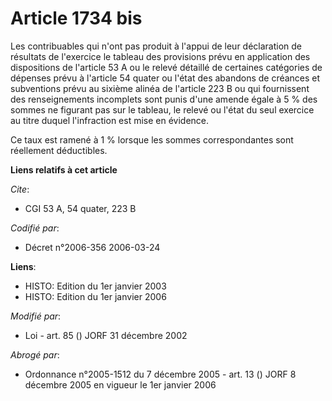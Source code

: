 # Article 1734 bis

Les contribuables qui n'ont pas produit à l'appui de leur déclaration de résultats de l'exercice le tableau des provisions
prévu en application des dispositions de l'article 53 A ou le relevé détaillé de certaines catégories de dépenses prévu à
l'article 54 quater ou l'état des abandons de créances et subventions prévu au sixième alinéa de l'article 223 B ou qui
fournissent des renseignements incomplets sont punis d'une amende égale à 5 % des sommes ne figurant pas sur le tableau, le
relevé ou l'état du seul exercice au titre duquel l'infraction est mise en évidence.

Ce taux est ramené à 1 % lorsque les sommes correspondantes sont réellement déductibles.

**Liens relatifs à cet article**

_Cite_:

  - CGI 53 A, 54 quater, 223 B

_Codifié par_:

  - Décret n°2006-356 2006-03-24

**Liens**:

  - HISTO: Edition du 1er janvier 2003
  - HISTO: Edition du 1er janvier 2006

_Modifié par_:

  - Loi - art. 85 () JORF 31 décembre 2002

_Abrogé par_:

  - Ordonnance n°2005-1512 du 7 décembre 2005 - art. 13 () JORF 8 décembre 2005 en vigueur le 1er janvier 2006
